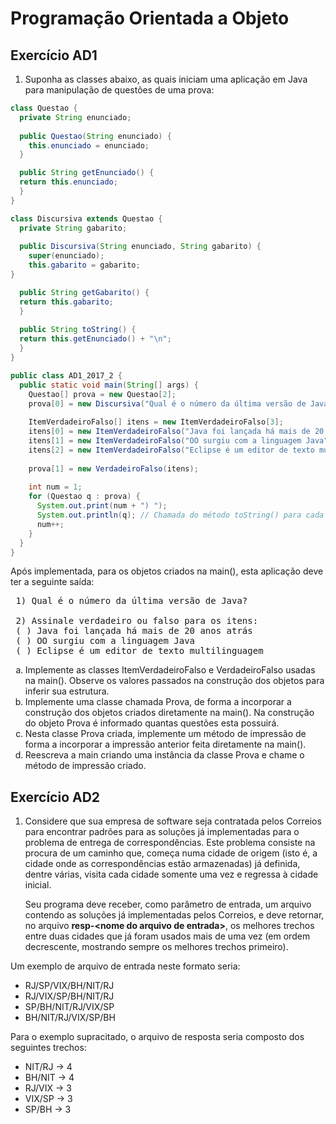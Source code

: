 # Programação Orientada a Objeto
## Exercício AD1

1. Suponha as classes abaixo, as quais iniciam uma aplicação em Java para manipulação de questões de uma prova:

```java
class Questao {
  private String enunciado;
  
  public Questao(String enunciado) {
    this.enunciado = enunciado;
  }

  public String getEnunciado() {
  return this.enunciado;
  }
}

class Discursiva extends Questao {
  private String gabarito;
  
  public Discursiva(String enunciado, String gabarito) {
    super(enunciado);
    this.gabarito = gabarito;
}

  public String getGabarito() {
  return this.gabarito;
  }
  
  public String toString() {
  return this.getEnunciado() + "\n";
  }
}

public class AD1_2017_2 {
  public static void main(String[] args) {
    Questao[] prova = new Questao[2];
    prova[0] = new Discursiva("Qual é o número da última versão de Java?", "8");
    
    ItemVerdadeiroFalso[] itens = new ItemVerdadeiroFalso[3];
    itens[0] = new ItemVerdadeiroFalso("Java foi lançada há mais de 20 anos atrás", true);
    itens[1] = new ItemVerdadeiroFalso("OO surgiu com a linguagem Java", false);
    itens[2] = new ItemVerdadeiroFalso("Eclipse é um editor de texto multilinguagem", true);
    
    prova[1] = new VerdadeiroFalso(itens);
    
    int num = 1;
    for (Questao q : prova) {
      System.out.print(num + ") ");
      System.out.println(q); // Chamada do método toString() para cada questão q
      num++;
    }
  }
}
```

Após implementada, para os objetos criados na main(), esta aplicação deve ter a seguinte saída:

<pre>
 1) Qual é o número da última versão de Java?

 2) Assinale verdadeiro ou falso para os itens:
 ( ) Java foi lançada há mais de 20 anos atrás
 ( ) OO surgiu com a linguagem Java
 ( ) Eclipse é um editor de texto multilinguagem
</pre>

<ol type="a">
  <li>
    Implemente as classes ItemVerdadeiroFalso e VerdadeiroFalso usadas na main(). Observe os valores passados na construção dos objetos para inferir sua estrutura.
  </li>
  <li>
    Implemente uma classe chamada Prova, de forma a incorporar a construção dos objetos criados diretamente na main(). Na construção do objeto Prova é informado quantas questões esta possuirá.
  </li>
  <li>
    Nesta classe Prova criada, implemente um método de impressão de forma a incorporar a impressão anterior feita diretamente na main().
  </li>
  <li>Reescreva a main criando uma instância da classe Prova e chame o método de impressão criado.</li>
</ol>

## Exercício AD2

1. Considere que sua empresa de software seja contratada pelos Correios para encontrar padrões para as soluções já implementadas para o problema de entrega de correspondências. Este problema consiste na procura de um caminho que, começa numa cidade de origem (isto é, a cidade onde as correspondências estão armazenadas) já definida, dentre várias, visita cada cidade somente uma vez e regressa à cidade inicial.

   Seu programa deve receber, como parâmetro de entrada, um arquivo contendo as soluções já implementadas pelos Correios, e deve retornar, no arquivo **resp-\<nome do arquivo de entrada\>**, os melhores trechos entre duas cidades que já foram usados mais de uma vez (em ordem decrescente, mostrando sempre os melhores trechos primeiro).

Um exemplo de arquivo de entrada neste formato seria:
- RJ/SP/VIX/BH/NIT/RJ
- RJ/VIX/SP/BH/NIT/RJ
- SP/BH/NIT/RJ/VIX/SP
- BH/NIT/RJ/VIX/SP/BH

Para o exemplo supracitado, o arquivo de resposta seria composto dos seguintes trechos:
- NIT/RJ  -> 4
- BH/NIT  -> 4
- RJ/VIX  -> 3
- VIX/SP  -> 3
- SP/BH   -> 3
